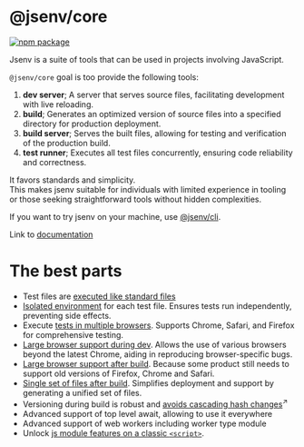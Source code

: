 # @jsenv/core

[![npm package](https://img.shields.io/npm/v/@jsenv/core.svg?logo=npm&label=package)](https://www.npmjs.com/package/@jsenv/core)

Jsenv is a suite of tools that can be used in projects involving JavaScript.

`@jsenv/core` goal is too provide the following tools:

1. **dev server**; A server that serves source files, facilitating development with live reloading.
2. **build**; Generates an optimized version of source files into a specified directory for production deployment.
3. **build server**; Serves the built files, allowing for testing and verification of the production build.
4. **test runner**; Executes all test files concurrently, ensuring code reliability and correctness.

It favors standards and simplicity.  
This makes jsenv suitable for individuals with limited experience in tooling or those seeking straightforward tools without hidden complexities.

If you want to try jsenv on your machine, use [@jsenv/cli](./packages/related/cli/#jsenvcli).

Link to [documentation](./docs/users/users.md)

# The best parts

- Test files are [executed like standard files](./docs/users/d_test/d_test.md#14-executing-a-single-test)
- [Isolated environment](./docs/users/d_test/d_test.md#33-isolated-environment) for each test file. Ensures tests run independently, preventing side effects.
- Execute [tests in multiple browsers](./docs/users/d_test/d_test.md#32-execute-on-more-browsers>). Supports Chrome, Safari, and Firefox for comprehensive testing.
- [Large browser support during dev](./docs/users/b_dev/b_dev.md#21-browser-support>). Allows the use of various browsers beyond the latest Chrome, aiding in reproducing browser-specific bugs.
- [Large browser support after build](./docs/users/c_build/c_build.md#211-maximal-browser-support). Because some product still needs to support old versions of Firefox, Chrome and Safari.
- [Single set of files after build](./docs/users/c_build/c_build.md#212-same-build-for-all-browsers). Simplifies deployment and support by generating a unified set of files.
- Versioning during build is robust and <a href="https://bundlers.tooling.report/hashing/avoid-cascade/" target="_blank">avoids cascading hash changes</a><sup>↗</sup>
- Advanced support of top level await, allowing to use it everywhere
- Advanced support of web workers including worker type module
- Unlock [js module features on a classic `<script>`](./docs/users/g_plugins/g_plugins.md#22-asjsclassic>).

<!--
The following commands can be used to skip the prompt

| Command                                     |
| ------------------------------------------- |
| `npm create jsenv@latest -- --web`          |
| `npm create jsenv@latest -- --web-preact`   |
| `npm create jsenv@latest -- --web-react`    |
| `npm create jsenv@latest -- --node-package` |
-->

<!-- # Installation

```console
npm install --save-dev @jsenv/core
```

_@jsenv/core_ is tested on Mac, Windows, Linux with Node.js 20.
Other operating systems and Node.js versions are not tested. -->
